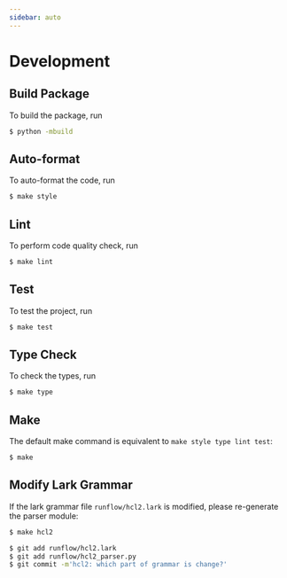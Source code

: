 ```yaml
---
sidebar: auto
---
```


# Development

## Build Package

To build the package, run

```bash
$ python -mbuild
```

## Auto-format

To auto-format the code, run

```bash
$ make style
```

## Lint

To perform code quality check, run

```bash
$ make lint
```

## Test

To test the project, run

```bash
$ make test
```

## Type Check

To check the types, run

```bash
$ make type
```

## Make

The default make command is equivalent to `make style type lint test`:

```bash
$ make
```

## Modify Lark Grammar

If the lark grammar file `runflow/hcl2.lark` is modified, please re-generate the parser module:

```bash
$ make hcl2

$ git add runflow/hcl2.lark
$ git add runflow/hcl2_parser.py
$ git commit -m'hcl2: which part of grammar is change?'
```

